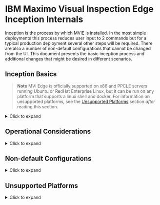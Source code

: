# IBM Maximo Visual Inspection Edge Inception Internals

Inception is the process by which MVIE is installed. In the most simple deployments this process reduces user input to 2 commands but for a typical production deployment several other steps will be required. There are also a number of non-default configurations that cannot be changed from the UI. This document presents the basic inception process and additional changes that might be desired in different scenarios.

## Inception Basics

>**Note** MVI Edge is officially supported on x86 and PPCLE servers running Ubuntu or RedHat Enterprise Linux, but it can be run on any platform that supports a linux shell and docker. For information on unsupported platforms, see the [Unsupported Platforms](#Unsupported-Platforms) section *after* reading this section.
<details>
  <summary>Click to expand</summary>

In the simplest case, MVIE is installed as follows:
1. The [Installation pre-requisites](https://www.ibm.com/docs/en/maximo-vi/8.3.0?topic=edge-planning) are provided
2. User selects an `<install root>` directory where they want to install MVIE. This directory must be created before proceeding with the inception process. 
>The final directory name in the path must be `vision-edge`. EG `/opt/ibm/vision-edge`.

3. User logs in to the Docker repository.

   1. An IBM Cloud Entitlement Key is required. This can be obtained by logging in to https://myibm.ibm.com/products-services/containerlibrary and copying the entitlement key.
   2. Login to the docker repository
      ```
      docker login cp.icr.io --username cp --password <entitlement key>
      ```
      > the user name must be `cp` and the `<entitlement key>` is the one copied in step 3.1 above

4. User `cd`'s to the `<install root>` and executes the `docker run` command:
    ```
    cd <install root>

    docker run --rm -v `pwd`:/opt/ibm/vision-edge --privileged -u root cp.icr.io/cp/visualinspection/vision-edge-inception:8.3.0
    ```
    - This will pull the inception image and run it.
    - The inception container will 
      - create the required sub-directories under the \<install root> with the required ownership and permissions.
        > The userid and groupid are the ones that are used internally by all the MVIE Service containers. These will be 900:9999. Within the containers the user and group names are both `visionedge`. A common practice is to create the `visionedge` user and group in the host os so owner and group are displayed in a more user-friendly manner. If this is done, the user *must* have the userid `900` and the group *must* have the groupid `9999`
      - populate sub-directories with scripts, templates, and properties files

5. User runs the startedge.sh script
    ```
    ./startedge.sh
    ```
    - This will:
      - display the license agreement, which the user must accept to continue
      - pull the 3 MVIE service images
      - generate certificates for the server
      - initialize the database
      - start the 3 service containers:
        - vision-edge-controller
        - vision-edge-cme
        - vision-edge-dle
> **NOTE** The startedge.sh script can be run at any time to restart the MVIE service containers. This is required whenever changes to the default configuration are made.

The system is now up and running. 

The startedge.sh script will display the URL to access the Web UI. To login, the default userid and password are `masadmin` and `VisionP@ssw0rd`.
</details>
   
## Operational Considerations
<details>
  <summary>Click to expand</summary>
**Pre-Install**
- Storage configuration
  - When run at the full capacity, an MVIE system will produce significant volumes of image files and metadata. This volume will be determined by the compute resources available on the system so there is no single storage configuration that can be recommended for all deployments, but the following are general recommendations for storage layout:
    - The MVIE `<install root>` should be located on a different storage volume than the one that docker will use. EG docker typically stores things under `/var` so the MVIE root should be located in a different volume.
    - The database directories (`<install root>/volume/run/psdata`, `<install root>/volume/run/pstbspc`, and `<install root>/volume/run/pgbackrest`) should be located on different volumes to prevent a single storage device failure from affecting both transactional data and database backups

**Pre or Post Install**
- Log File Rotation
  - MVIE containers do not write separate log files. Instead, all logging goes to the docker container logs and in production these can become quite large. The recommendation is to enable docker log file rotation as follows:
    - Create or edit the /etc/docker/daemon.json file
    - Insert the following (modify the number of files - `max-file` as desired)
    ```
    {
        "log-driver": "json-file",
        "log-opts": {
            "max-size": "10m",
            "max-file": "20"
        }
    }
    ```
    - Restart the docker daemon `systemctl docker restart`
</details>
   
## Non-default Configurations
<details>
  <summary>Click to expand</summary>

The basic flow of configuration settings is from the `<install root>/volume/run/var/config/vision-edge.properties` file to the startedge.sh script to the service containers. Property settings in the properties file are available to the startedge.sh script and may be passed as environment variables in the docker  run commands that start the containers. 

> NOTE Modifications to the `<install root>/volume/run/var/config/vision-edge.properties` and `<install root>/volume/run/var/config/controller.json` files will also be picked up directly by the vision-edge-controller container but can be overridden by environment variables passed to the container in the startedge.sh script.

Any time a modification is made to any of the configuration files, the startedge.sh script should be run to restart the containers so they will pick up the new settings.
### Logging Levels
Logging levels can be changed to increase or decrease the detail of information written to the service container logs. 

Logging levels are specified in the `<install root>/volume/run/var/config/vision-edge.properties` as:
|Variable|Description|
|-|-|
|CONTROLLER_LOG_LEVEL|Sets the vision-edge-controller container's logging level|
|CME_LOG_LEVEL|Sets the vision-edge-cme container's logging level|
|DLE_LOG_LEVEL|Sets the vision-edge-dle container's logging level|

The valid logging levels are:
|Setting|Description|
|-|-|
|TRACE|This is the most verbose logging level, probably only useful to developers working on the product or in extreme cases where troubleshooting at DEBUG level is not providing enough detail.
|DEBUG|Output detailed debugging log messages. This should only be used when troubleshooting the system or when detailed logging is desired when performing development or system integration activity. This level will create very large log files quickly and should not be enabled for extensive periods in production. Setting log file rotation is highly recommended to avoid running out of disk space.
|INFO|This is the default and provides a level of information suitable for a stable system
|WARN|This level provides information that is of special significance, either non-fatal errors or events such as ancillary services being started or stopped. It is suitable for a stable production system.
|ERROR|This level provides information when internal errors occur that may impact the functionality of the system.
|PANIC|This level provides information when events that would normally cause a system crash occur. The MVIE containers implement panic recovery where possible, so the system processes should restart automatically but whenever events of this severity occur, they should be addressed.

### Development Mode
Setting `DEVMODE=true` in the `<install root>/volume/run/var/config/vision-edge.properties` will start the vision-edge-controller container in development mode. When started in this mode:
- By default the UI will not allow deployment of models locally on systems with no GPU. In Development mode, models can be deployed locally when the system has no GPU.
  >**Note** The DLE container must be started in CPU Mode to deploy models with no GPU.
- Swagger documentation for the controller's REST API is enabled at https://`<host name>`/swagger/index.html
- Additional configuration info is displayed in the controller logs (DEBUG logging level must also be enabled). Since the controller gets configuration information from (in order of decreasing precedence):
  - environment variables set in the docker run command for the controller in the startedge.sh script
  - the vision-edge.properties file
  - the controller.json file
  - default values

  it can be useful to see it all in one place and to see which setting has taken precedence when the container is started.
  
  The complete set of configuration entries is output to the log file as a line of comma-separated values which indicate:

  - variable name
  - variable type 
  - effective value 
  - true if set in a configuration file
  - true if setting equals the default value

### CPU Mode - Local Inference with No GPU
By default, the vision-edge-dle container will not process inferences if there is no GPU on the edge node. Enabling CPU Mode will allow the DLE to run models on the CPU, which will run much slower than on GPU.
 To enable CPU Mode, set `DLE_ENABLE_CPU_FALLBACK=TRUE` in the vision-edge.properties file.
> **Note** the controller must be started in Development Mode to allow models to be deployed from the UI in CPU Mode.
</details>

## Unsupported Platforms
<details>
  <summary>Click to expand</summary>
As documented in the [Inception Basics](*Inception-Basics) section above, the installation of MVI Edge is a process of running the inception image as a "run-once" docker container that sets up the environment, and running the `startedge.sh` script to complete the installation. Any platform that can support docker and a linux shell to run the script are suitable for installation.

However, there are deltas from the standard installation procedure for different platforms. The deltas for the most common are documented separately:

- [MacOS](MacOS.md)
- [Windows](Windows.md)
- [NVIDIA Jetson](NVIDIA_Jetson.md)
</details>
